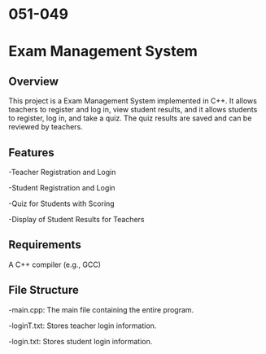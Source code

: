 # 051-049
# **Exam Management System**




## **Overview**

This project is a Exam Management System implemented in C++. It allows teachers to register and log in, view student results, and it allows students to register, log in, and take a quiz. The quiz results are saved and can be reviewed by teachers.


## **Features**

-Teacher Registration and Login

-Student Registration and Login

-Quiz for Students with Scoring

-Display of Student Results for Teachers


## **Requirements**

A C++ compiler (e.g., GCC)


## **File Structure**

-main.cpp: The main file containing the entire program.

-loginT.txt: Stores teacher login information.

-login.txt: Stores student login information.
